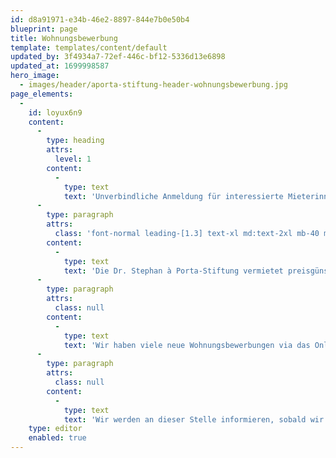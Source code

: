 ```yaml
---
id: d8a91971-e34b-46e2-8897-844e7b0e50b4
blueprint: page
title: Wohnungsbewerbung
template: templates/content/default
updated_by: 3f4934a7-72ef-446c-bf12-5336d13e6898
updated_at: 1699998587
hero_image:
  - images/header/aporta-stiftung-header-wohnungsbewerbung.jpg
page_elements:
  -
    id: loyux6n9
    content:
      -
        type: heading
        attrs:
          level: 1
        content:
          -
            type: text
            text: 'Unverbindliche Anmeldung für interessierte Mieterinnen und Mieter'
      -
        type: paragraph
        attrs:
          class: 'font-normal leading-[1.3] text-xl md:text-2xl mb-40 md:mb-60'
        content:
          -
            type: text
            text: 'Die Dr. Stephan à Porta-Stiftung vermietet preisgünstige Wohnungen in der Stadt Zürich. In diesen Wohnungen sollen Menschen mit finanziell begrenzten Möglichkeiten leben können. Wir bitten Sie um Verständnis, dass nicht alle Bewerbungen berücksichtigt werden können und dass der Prozess bis zum Bezug einer freien Wohnung meist viel Geduld erfordert.'
      -
        type: paragraph
        attrs:
          class: null
        content:
          -
            type: text
            text: 'Wir haben viele neue Wohnungsbewerbungen via das Online-Formular auf dieser Seite erhalten. Da die Dr. Stephan à Porta-Stiftung nur über eine beschränkte Anzahl freier Wohnungen verfügt, haben wir den Bewerbungsprozess für den Moment eingestellt. Bewerbungen via E-Mail, Telefon oder Briefpost können wir leider nicht berücksichtigen.'
      -
        type: paragraph
        attrs:
          class: null
        content:
          -
            type: text
            text: 'Wir werden an dieser Stelle informieren, sobald wir wieder neue Bewerbungen entgegennehmen können. Vielen Dank für Ihr Verständnis.'
    type: editor
    enabled: true
---
```

